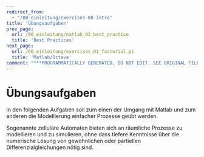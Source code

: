 ```yaml
---
redirect_from:
  - "/00-einleitung/exercises-00-intro"
title: 'Übungsaufgaben'
prev_page:
  url: /00_einleitung/matlab_03_best_practice
  title: 'Best Practices'
next_page:
  url: /00_einleitung/exercises_01_factorial_pi
  title: 'Matlab/Octave'
comment: "***PROGRAMMATICALLY GENERATED, DO NOT EDIT. SEE ORIGINAL FILES IN /content***"
---
```

# Übungsaufgaben

In den folgenden Aufgaben soll zum einen der Umgang mit Matlab und zum anderen die Modellierung einfacher Prozesse geübt werden.

Sogenannte zelluläre Automaten bieten sich an räumliche Prozesse zu modellieren und zu simulieren, ohne dass tiefere Kenntnisse über die numerische Lösung von gewöhnlichen oder partiellen Differenzialgleichungen nötig sind.